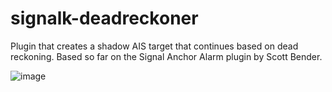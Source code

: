 # signalk-deadreckoner
Plugin that creates a shadow AIS target that continues based on dead reckoning. Based so far on the Signal Anchor Alarm plugin by Scott Bender.

![image](https://github.com/user-attachments/assets/bc90fa2b-4602-48dd-98e9-d4ea9c4caa70)
